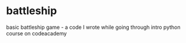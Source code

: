 # battleship
basic battleship game - a code I wrote while going through intro python course on codeacademy
